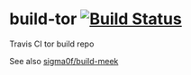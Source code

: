 # build-tor [![Build Status](https://travis-ci.org/sigma0f/build-tor.svg?branch=master)](https://travis-ci.org/sigma0f/build-tor)
Travis CI tor build repo

See also [sigma0f/build-meek](https://github.com/sigma0f/build-meek)
